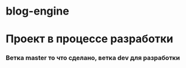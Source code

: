 # blog-engine
# Проект в процессе разработки
### Ветка master то что сделано, ветка dev для разработки
